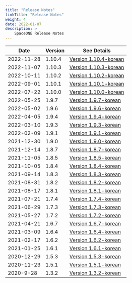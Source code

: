 ```yaml
---
title: "Release Notes"
linkTitle: "Release Notes"
weight: 4
date: 2022-01-07
description: >
    SpaceONE Release Notes
---
```



| Date       | Version | See Details                                           |
|------------|---------|-------------------------------------------------------|
| 2022-11-28 | 1.10.4  | [Version 1.10.4-korean](./release_note_list/v1.10.4/) |
| 2022-11-07 | 1.10.3  | [Version 1.10.3-korean](./release_note_list/v1.10.3/) |
| 2022-10-11 | 1.10.2  | [Version 1.10.2-korean](./release_note_list/v1.10.2/) |
| 2022-09-01 | 1.10.1  | [Version 1.10.1-korean](./release_note_list/v1.10.1/) |
| 2022-07-22 | 1.10.0  | [Version 1.10.0-korean](./release_note_list/v1.10.0/) |
| 2022-05-25 | 1.9.7   | [Version 1.9.7-korean](./release_note_list/v1.9.7/)   |
| 2022-05-02 | 1.9.6   | [Version 1.9.6-korean](./release_note_list/v1.9.6/)   |
| 2022-04-05 | 1.9.4   | [Version 1.9.4-korean](./release_note_list/v1.9.4/)   |
| 2022-03-10 | 1.9.3   | [Version 1.9.3-korean](./release_note_list/v1.9.3/)   |
| 2022-02-09 | 1.9.1   | [Version 1.9.1-korean](./release_note_list/v1.9.1/)   |
| 2021-12-30 | 1.9.0   | [Version 1.9.0-korean](./release_note_list/v1.9.0/)   |
| 2021-12-14 | 1.8.7   | [Version 1.8.7-korean](./release_note_list/v1.8.7/)   |
| 2021-11-05 | 1.8.5   | [Version 1.8.5-korean](./release_note_list/v1.8.5/)   |
| 2021-10-05 | 1.8.4   | [Version 1.8.4-korean](./release_note_list/v1.8.4/)   |
| 2021-09-14 | 1.8.3   | [Version 1.8.3-korean](./release_note_list/v1.8.3/)   |
| 2021-08-31 | 1.8.2   | [Version 1.8.2-korean](./release_note_list/v1.8.2/)   |
| 2021-08-17 | 1.8.1   | [Version 1.8.1-korean](./release_note_list/v1.8.1/)   |
| 2021-07-21 | 1.7.4   | [Version 1.7.4-korean](./release_note_list/v1.7.4/)   |
| 2021-06-29 | 1.7.3   | [Version 1.7.3-korean](./release_note_list/v1.7.3/)   |
| 2021-05-27 | 1.7.2   | [Version 1.7.2-korean](./release_note_list/v1.7.2/)   |
| 2021-04-21 | 1.6.7   | [Version 1.6.7-korean](./release_note_list/v1.6.7/)   |
| 2021-03-09 | 1.6.4   | [Version 1.6.4-korean](./release_note_list/v1.6.4/)   |
| 2021-02-17 | 1.6.2   | [Version 1.6.2-korean](./release_note_list/v1.6.2/)   |
| 2021-01-25 | 1.6.1   | [Version 1.6.1-korean](./release_note_list/v1.6.1/)   |
| 2020-12-29 | 1.5.3   | [Version 1.5.3-korean](./release_note_list/v1.5.3/)   |
| 2020-11-23 | 1.5.1   | [Version 1.5.1-korean](./release_note_list/v1.5.1/)   |
| 2020-9-28  | 1.3.2   | [Version 1.3.2-korean](./release_note_list/v1.3.2/)   |



